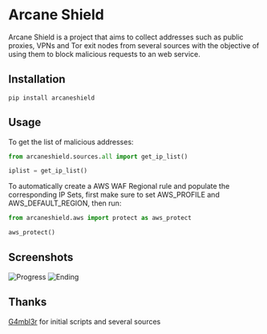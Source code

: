 # Arcane Shield

Arcane Shield is a project that aims to collect addresses such as public proxies, VPNs and Tor exit nodes from several sources with the objective of using them to block malicious requests to an web service.

## Installation

```
pip install arcaneshield
```

## Usage

To get the list of malicious addresses:

```python
from arcaneshield.sources.all import get_ip_list()

iplist = get_ip_list()
```

To automatically create a AWS WAF Regional rule and populate the corresponding IP Sets, first make sure to set AWS_PROFILE and AWS_DEFAULT_REGION, then run:

```python
from arcaneshield.aws import protect as aws_protect

aws_protect()
```

## Screenshots

![Progress](https://github.com/pagarme/arcaneshield/blob/master/img/progress.png)
![Ending](https://github.com/pagarme/arcaneshield/blob/master/img/ending.png)

## Thanks

[G4mbl3r](https://github.com/mthbernardes) for initial scripts and several sources
